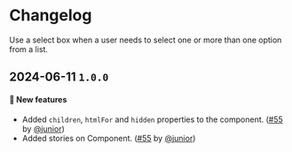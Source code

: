 # Changelog

Use a select box when a user needs to select one or more than one option from a list.

## 2024-06-11 `1.0.0`

#### 🎉 New features

- Added `children`, `htmlFor` and `hidden` properties to the component. ([#55](https://git.rarolabs.com.br/frontend/rarui/-/merge_requests/55) by [@junior](https://git.rarolabs.com.br/junior))
- Added stories on Component. ([#55](https://git.rarolabs.com.br/frontend/rarui/-/merge_requests/55) by [@junior](https://git.rarolabs.com.br/junior))

<!-- #### 🛠 Breaking changes -->

<!-- #### 📚 3rd party library updates -->

<!-- #### 🎉 New features -->

<!-- #### 🐛 Bug fixes -->

<!-- #### 💡 Others -->
